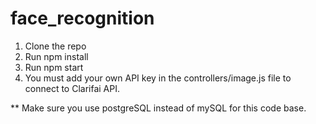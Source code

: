 # face_recognition
 
1. Clone the repo
2. Run npm install
3. Run npm start
4. You must add your own API key in the controllers/image.js file to connect to Clarifai API.

** Make sure you use postgreSQL instead of mySQL for this code base.


